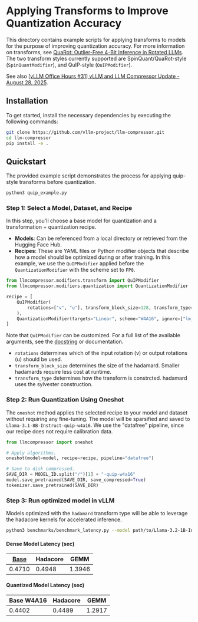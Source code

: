 # Applying Transforms to Improve Quantization Accuracy

This directory contains example scripts for applying transforms to models for the purpose of improving quantization accuracy. For more information on transforms, see [QuaRot: Outlier-Free 4-Bit Inference in Rotated LLMs](https://arxiv.org/abs/2404.00456). The two transform styles currently supported are SpinQuant/QuaRot-style (`SpinQuantModifier`), and QuIP-style (`QuIPModifier`).

See also [[vLLM Office Hours #31] vLLM and LLM Compressor Update - August 28, 2025](https://www.youtube.com/watch?v=WVenRmF4dPY&list=PLbMP1JcGBmSHxp4-lubU5WYmJ9YgAQcf3&index=3).

## Installation

To get started, install the necessary dependencies by executing the following commands:

```bash
git clone https://github.com/vllm-project/llm-compressor.git
cd llm-compressor
pip install -e .
```

## Quickstart

The provided example script demonstrates the process for applying quip-style transforms before quantization.

```bash
python3 quip_example.py
```

### Step 1: Select a Model, Dataset, and Recipe

In this step, you'll choose a base model for quantization and a transformation + quantization recipe.

- **Models**: Can be referenced from a local directory or retrieved from the Hugging Face Hub.
- **Recipes**: These are YAML files or Python modifier objects that describe how a model should be optimized during or after training. In this example, we use the `QuIPModifier` applied before the `QuantizationModifier` with the scheme set to `FP8`.

```python
from llmcompressor.modifiers.transform import QuIPModifier
from llmcompressor.modifiers.quantization import QuantizationModifier

recipe = [
    QuIPModifier(
        rotations=["v", "u"], transform_block_size=128, transform_type="hadamard"
    ),
    QuantizationModifier(targets="Linear", scheme="W4A16", ignore=["lm_head"]),
]
```

Note that `QuIPModifier` can be customized. For a full list of the available arguments, see the [docstring](/src/llmcompressor/modifiers/transform/spinquant/base.py) or documentation.

* `rotations` determines which of the input rotation (v) or output rotations (u) should be used.
* `transform_block_size` determines the size of the hadamard. Smaller hadamards require less cost at runtime.
* `transform_type` determines how the transform is constrcted. hadamard uses the sylvester construction.

### Step 2: Run Quantization Using Oneshot

The `oneshot` method applies the selected recipe to your model and dataset without requiring any fine-tuning. The model will be sparsified and saved to `Llama-3.1-8B-Instruct-quip-w4a16`. We use the "datafree" pipeline, since our recipe does not require calibration data.

```python
from llmcompressor import oneshot

# Apply algorithms.
oneshot(model=model, recipe=recipe, pipeline="datafree")

# Save to disk compressed.
SAVE_DIR = MODEL_ID.split("/")[1] + "-quip-w4a16"
model.save_pretrained(SAVE_DIR, save_compressed=True)
tokenizer.save_pretrained(SAVE_DIR)
```

### Step 3: Run optimized model in vLLM
Models optimized with the `hadamard` transform type will be able to leverage the hadacore kernels for accelerated inference.

```bash
python3 benchmarks/benchmark_latency.py --model path/to/Llama-3.2-1B-Instruct-quip-w4a16
```

#### Dense Model Latency (sec) ####
| [Base](https://huggingface.co/meta-llama/Llama-3.2-1B-instruct) | Hadacore | GEMM |
| - | - | - |
| 0.4710 | 0.4948 | 1.3946 |

#### Quantized Model Latency (sec) ####
| Base W4A16 | Hadacore | GEMM |
| - | - | - |
| 0.4402 | 0.4489 | 1.2917 |